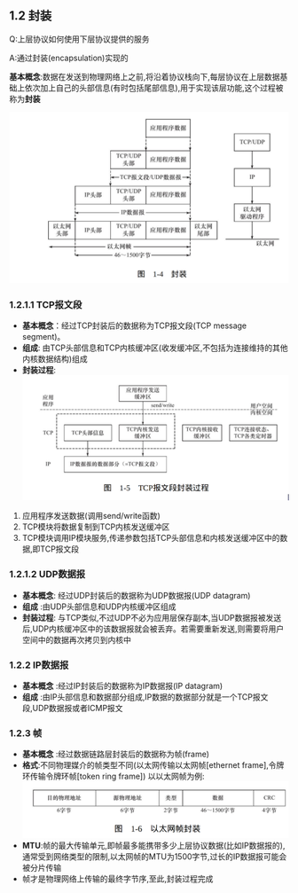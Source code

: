 ## 1.2 封装
Q:上层协议如何使用下层协议提供的服务

A:通过封装(encapsulation)实现的

**基本概念**:数据在发送到物理网络上之前,将沿着协议栈向下,每层协议在上层数据基础上依次加上自己的头部信息(有时包括尾部信息),用于实现该层功能,这个过程被称为**封装**

![封装的流程图](../Images/encapsulation.png)

### 1.2.1.1 TCP报文段

* **基本概念**：经过TCP封装后的数据称为TCP报文段(TCP message segment)。
* **组成**: 由TCP头部信息和TCP内核缓冲区(收发缓冲区,不包括为连接维持的其他内核数据结构)组成
* **封装过程**:
![TCP报文段封装](../Images/TCP报文段封装.png)
1. 应用程序发送数据(调用send/write函数)
2. TCP模块将数据复制到TCP内核发送缓冲区
3. TCP模块调用IP模块服务,传递参数包括TCP头部信息和内核发送缓冲区中的数据,即TCP报文段

### 1.2.1.2 UDP数据报
* **基本概念**: 经过UDP封装后的数据称为UDP数据报(UDP datagram)
* **组成** :由UDP头部信息和UDP内核缓冲区组成
* **封装过程**: 与TCP类似,不过UDP不必为应用层保存副本,当UDP数据报被发送后,UDP内核缓冲区中的该数据报就会被丢弃。若需要重新发送,则需要将用户空间中的数据再次拷贝到内核中

### 1.2.2 IP数据报
* **基本概念** :经过IP封装后的数据称为IP数据报(IP datagram)
* **组成** :由IP头部信息和数据部分组成,IP数据的数据部分就是一个TCP报文段,UDP数据报或者ICMP报文

### 1.2.3 帧
* **基本概念** :经过数据链路层封装后的数据称为帧(frame)
* <span id="ethernet_frame">**格式**</span>:不同物理媒介的帧类型不同(以太网传输以太网帧[ethernet frame],令牌环传输令牌环帧[token ring frame]) 以以太网帧为例:
![以太网帧格式](../Images/以太网帧.png)
* **MTU**:帧的最大传输单元,即帧最多能携带多少上层协议数据(比如IP数据报的),通常受到网络类型的限制,以太网帧的MTU为1500字节,过长的IP数据报可能会被分片传输
* 帧才是物理网络上传输的最终字节序,至此,封装过程完成















